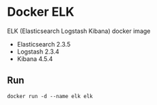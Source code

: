 # Docker ELK

ELK (Elasticsearch Logstash Kibana) docker image

- Elasticsearch 2.3.5
- Logstash 2.3.4
- Kibana 4.5.4

## Run

    docker run -d --name elk elk
